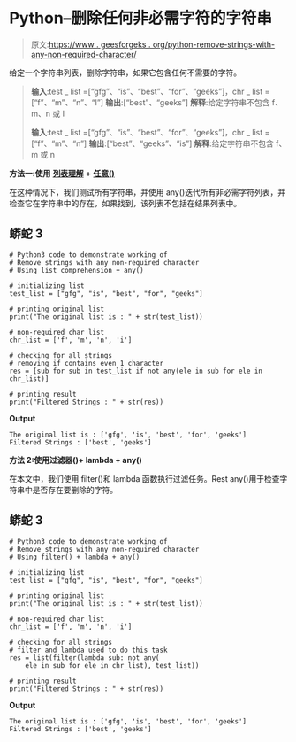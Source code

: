 # Python–删除任何非必需字符的字符串

> 原文:[https://www . geesforgeks . org/python-remove-strings-with-any-non-required-character/](https://www.geeksforgeeks.org/python-remove-strings-with-any-non-required-character/)

给定一个字符串列表，删除字符串，如果它包含任何不需要的字符。

> **输入**:test _ list =[“gfg”、“is”、“best”、“for”、“geeks”]，chr _ list =[“f”、“m”、“n”、“I”]
> **输出**:[“best”、“geeks”]
> **解释**:给定字符串不包含 f、m、n 或 I
> 
> **输入**:test _ list =[“gfg”、“is”、“best”、“for”、“geeks”]，chr _ list =[“f”、“m”、“n”]
> **输出**:[“best”、“geeks”、“is”]
> **解释**:给定字符串不包含 f、m 或 n

**方法一:使用** [**列表理解**](https://www.geeksforgeeks.org/python-list-comprehension-and-slicing/) **+** [**任意()**](https://www.geeksforgeeks.org/any-all-in-python/)

在这种情况下，我们测试所有字符串，并使用 any()迭代所有非必需字符列表，并检查它在字符串中的存在，如果找到，该列表不包括在结果列表中。

## 蟒蛇 3

```
# Python3 code to demonstrate working of
# Remove strings with any non-required character
# Using list comprehension + any()

# initializing list
test_list = ["gfg", "is", "best", "for", "geeks"]

# printing original list
print("The original list is : " + str(test_list))

# non-required char list
chr_list = ['f', 'm', 'n', 'i']

# checking for all strings
# removing if contains even 1 character
res = [sub for sub in test_list if not any(ele in sub for ele in chr_list)]

# printing result
print("Filtered Strings : " + str(res))
```

**Output**

```
The original list is : ['gfg', 'is', 'best', 'for', 'geeks']
Filtered Strings : ['best', 'geeks']

```

**方法 2:使用过滤器()+ lambda + any()**

在本文中，我们使用 filter()和 lambda 函数执行过滤任务。Rest any()用于检查字符串中是否存在要删除的字符。

## 蟒蛇 3

```
# Python3 code to demonstrate working of
# Remove strings with any non-required character
# Using filter() + lambda + any()

# initializing list
test_list = ["gfg", "is", "best", "for", "geeks"]

# printing original list
print("The original list is : " + str(test_list))

# non-required char list
chr_list = ['f', 'm', 'n', 'i']

# checking for all strings
# filter and lambda used to do this task
res = list(filter(lambda sub: not any(
    ele in sub for ele in chr_list), test_list))

# printing result
print("Filtered Strings : " + str(res))
```

**Output**

```
The original list is : ['gfg', 'is', 'best', 'for', 'geeks']
Filtered Strings : ['best', 'geeks']

```